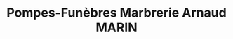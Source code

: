 ---
title: "Pompes-Funèbres Marbrerie Arnaud MARIN"
url: /ris-orangis/pompes-funebres-marbrerie-arnaud-marin/
shop: directeurs de funérailles
---
